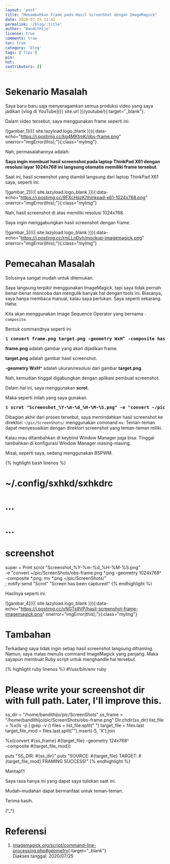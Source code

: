 ```yaml
---
layout: 'post'
title: "Menambahkan Frame pada Hasil ScreenShot dengan ImageMagick"
date: 2020-07-25 11:45
permalink: '/blog/:title'
author: 'BanditHijo'
license: true
comments: true
toc: true
category: 'blog'
tags: ['Tips']
pin:
hot:
contributors: []
---
```


# Sekenario Masalah

Saya baru-baru saja menyeragamkan semua produksi video yang saya jadikan [vlog di YouTube]({{ site.url }}/youtube/){:target="_blank"}.

Dalam video tersebut, saya menggunakan frame seperti ini:

![gambar_1]({{ site.lazyload.logo_blank }}){:data-echo="https://i.postimg.cc/kg4MKtmK/obs-frame.png" onerror="imgError(this);"}{:class="myImg"}

Nah, permasalahannya adalah:

**Saya ingin membuat hasil screenshot pada laptop ThinkPad X61 dengan resolusi layar 1024x768 ini langsung otomatis memiliki frame tersebut**.

Saat ini, hasil screenshot yang diambil langsung dari laptop ThinkPad X61 saya, seperti ini:

![gambar_2]({{ site.lazyload.logo_blank }}){:data-echo="https://i.postimg.cc/9FXcHqzK/thinkpad-x61-1024x768.png" onerror="imgError(this);"}{:class="myImg"}

Nah, hasil screenshot di atas memiliki resolusi 1024x768.

Saya ingin menggabungkan hasil screenshot dengan frame.

![gambar_3]({{ site.lazyload.logo_blank }}){:data-echo="https://i.postimg.cc/rmLLnDvh/mockup-imagemagick.png" onerror="imgError(this);"}{:class="myImg"}

# Pemecahan Masalah

Solusinya sangat mudah untuk ditemukan.

Saya langsung terpikir menggunakan ImageMagick, tapi saya tidak pernah benar-benar mencoba dan mengulik banyak hal dengan tools ini. Biasanya, saya hanya membaca manual, kalau saya perlukan. Saya seperti sekarang. Hehe.

Kita akan menggunakan Image Sequence Operator yang bernama `-composite`.

Bentuk commandnya seperti ini

<pre class="url">
$ <b>convert frame.png target.png -geometry WxH^ -composite hasil.png</b>
</pre>

**frame.png** adalah gambar yang akan dijadikan frame.

**target.png** adalah gambar hasil screenshot.

**-geometry WxH^** adalah ukuran/resolusi dari gambar **target.png**.

Nah, kemudian tinggal digabungkan dengan aplikasi pembuat screenshot.

Dalam hal ini, saya menggunakan **scrot**.

Maka seperti inilah yang saya gunakan.

<pre>
$ <b>scrot "Screenshot_%Y-%m-%d_%H-%M-%S.png" -e "convert ~/pic/ScreenShots/obs-frame.png *.png -geometry 1024x768^ -composite *.png; mv *.png ~/pic/ScreenShots/"</b>
</pre>

Dibagian akhir dari proses tersebut, saya memindahkan hasil screenshot ke direktori `~/pic/ScreenShots/` menggunakan command `mv`. Teman-teman dapat menyesuaikan dengan direktori screenshot yang teman-teman miliki.

Kalau mau ditambahkan di keybind Window Manager juga bisa. Tinggal tambahkan di konfigurasi Window Manager masing-masing.

Misal, seperti saya, sedang menggunakan BSPWM.

{% highlight bash linenos %}
# ~/.config/sxhkd/sxhkdrc

# ...
# ...

# screenshot
super + Print
    scrot "Screenshot_%Y-%m-%d_%H-%M-%S.png" \
    -e "convert ~/pic/ScreenShots/obs-frame.png *.png -geometry 1024x768^ \
    -composite *.png; mv *.png ~/pic/ScreenShots/" \
    ; notify-send "Scrot" "Screen has been captured!"
{% endhighlight %}

Hasilnya seperti ini.

![gambar_4]({{ site.lazyload.logo_blank }}){:data-echo="https://i.postimg.cc/yNGTs9VP/hasil-screenshot-frame-imagemagick.png" onerror="imgError(this);"}{:class="myImg"}

# Tambahan

Terkadang saya tidak ingin setiap hasil screenshot langsung diframing. Namun, saya malas menulis command ImageMagick yang panjang. Maka sayapun membuat Ruby script untuk menghandle hal tersebut.

{% highlight ruby linenos %}
#!/usr/bin/env ruby

# Please write your screenshot dir with full path. Later, I'll improve this.
ss_dir = "/home/bandithijo/pic/ScreenShots"
ss_frame = "/home/bandithijo/pic/ScreenShots/obs-frame.png"
Dir.chdir(ss_dir)
list_file = %x(ls -p | grep -v /)
files = list_file.split(" ")
target_file = files.last
target_file_mod = files.last.split("").insert(-5, 'X').join

%x(convert #{ss_frame} #{target_file} -geometry 124x768^ \
-composite #{target_file_mod})

puts "SS_DIR: #{ss_dir}"
puts "SOURCE: #{target_file}
TARGET: #{target_file_mod}
FRAMING SUCCESS!"
{% endhighlight %}

Mantap!!!

Saya rasa hanya ini yang dapat saya tuliskan saat ini.

Mudah-mudahan dapat bermanfaat untuk teman-teman.

Terima kasih.

(^_^)








# Referensi


1. [imagemagick.org/script/command-line-processing.php#geometry](https://imagemagick.org/script/command-line-processing.php#geometry){:target="_blank"}
<br>Diakses tanggal: 2020/07/25
